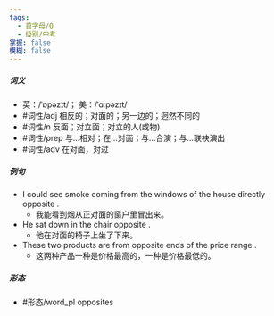 ```yaml
---
tags:
  - 首字母/O
  - 级别/中考
掌握: false
模糊: false
---
```

##### 词义
- 英：/ˈɒpəzɪt/； 美：/ˈɑːpəzɪt/
- #词性/adj  相反的；对面的；另一边的；迥然不同的
- #词性/n  反面；对立面；对立的人(或物)
- #词性/prep  与…相对；在…对面；与…合演；与…联袂演出
- #词性/adv  在对面，对过
##### 例句
- I could see smoke coming from the windows of the house directly opposite .
	- 我能看到烟从正对面的窗户里冒出来。
- He sat down in the chair opposite .
	- 他在对面的椅子上坐了下来。
- These two products are from opposite ends of the price range .
	- 这两种产品一种是价格最高的，一种是价格最低的。
##### 形态
- #形态/word_pl opposites
